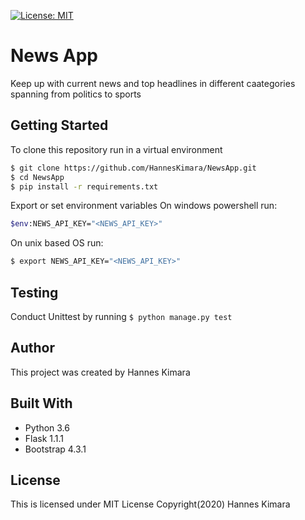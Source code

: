 [![License: MIT](https://img.shields.io/badge/License-MIT-yellow.svg)](https://github.com/HannesKimara/NewsApp/blob/master/LICENSE)

# News App
Keep up with current news and top headlines in different caategories spanning from politics to sports

## Getting Started
To clone this repository run in a virtual environment
```bash
$ git clone https://github.com/HannesKimara/NewsApp.git
$ cd NewsApp
$ pip install -r requirements.txt
```

Export or set environment variables
On windows powershell run:

```bash
$env:NEWS_API_KEY="<NEWS_API_KEY>"
```

On unix based OS run:
```bash
$ export NEWS_API_KEY="<NEWS_API_KEY>"
```

## Testing
Conduct Unittest by running
`$ python manage.py test`

## Author
This project was created by Hannes Kimara

## Built With
 - Python 3.6
 - Flask 1.1.1
 - Bootstrap 4.3.1

## License
This is licensed under MIT License Copyright(2020) Hannes Kimara



